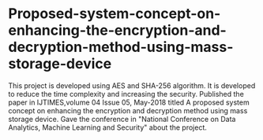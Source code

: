 # Proposed-system-concept-on-enhancing-the-encryption-and-decryption-method-using-mass-storage-device
This project is developed using AES and SHA-256 algorithm. It is developed to reduce the time complexity and increasing the security.
Published the paper in IJTIMES,volume 04 Issue 05, May-2018 titled A proposed system concept on enhancing the encryption and decryption method using mass storage device.
Gave the conference in "National Conference on Data Analytics, Machine Learning and Security" about the project.
